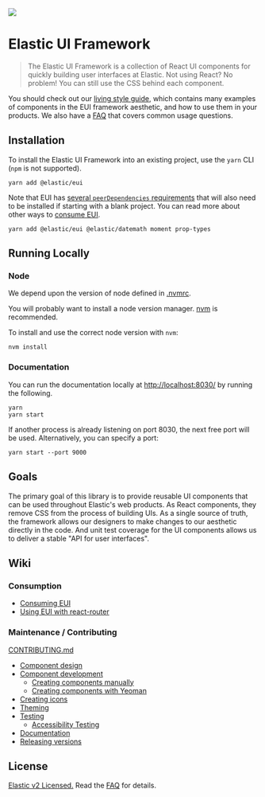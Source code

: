 <img src="https://repository-images.githubusercontent.com/107422373/b6180480-a1d7-11eb-8a3c-902086232aa7" />

# Elastic UI Framework

> The Elastic UI Framework is a collection of React UI components for quickly building user interfaces
> at Elastic. Not using React? No problem! You can still use the CSS behind each component.

You should check out our [living style guide][docs], which contains many examples of components in the EUI framework aesthetic, and how to use them in your products. We also have a [FAQ][faq] that covers common usage questions.

## Installation

To install the Elastic UI Framework into an existing project, use the `yarn` CLI (`npm` is not supported).

```
yarn add @elastic/eui
```

Note that EUI has [several `peerDependencies` requirements](package.json) that will also need to be installed if starting with a blank project. You can read more about other ways to [consume EUI][consuming].

```
yarn add @elastic/eui @elastic/datemath moment prop-types
```


## Running Locally

### Node

We depend upon the version of node defined in [.nvmrc](.nvmrc).

You will probably want to install a node version manager. [nvm](https://github.com/creationix/nvm) is recommended.

To install and use the correct node version with `nvm`:

```
nvm install
```

### Documentation

You can run the documentation locally at [http://localhost:8030/](http://localhost:8030/) by running the following.

```
yarn
yarn start
```

If another process is already listening on port 8030, the next free port will be used. Alternatively, you can specify a port:

```
yarn start --port 9000
```

## Goals

The primary goal of this library is to provide reusable UI components that can be used throughout
Elastic's web products. As React components, they remove CSS from the process of building UIs.
As a single source of truth, the framework allows our designers to make changes to our aesthetic
directly in the code. And unit test coverage for the UI components allows us to deliver a stable
"API for user interfaces".


## Wiki

### Consumption

* [Consuming EUI][consuming]
* [Using EUI with react-router](wiki/react-router.md)

### Maintenance / Contributing

[CONTRIBUTING.md](CONTRIBUTING.md)

* [Component design](wiki/component-design.md)
* [Component development](wiki/component-development.md)
  * [Creating components manually](wiki/creating-components-manually.md)
  * [Creating components with Yeoman](wiki/creating-components-yeoman.md)
* [Creating icons](wiki/creating-icons.md)
* [Theming](wiki/theming.md)
* [Testing](wiki/testing.md)
  * [Accessibility Testing](wiki/automated-accessibility-testing.md)
* [Documentation](wiki/documentation-guidelines.md)
* [Releasing versions](wiki/releasing-versions.md)

## License

[Elastic v2 Licensed.][license] Read the [FAQ][faq] for details.

[license]: LICENSE.txt
[faq]: FAQ.md
[consuming]: wiki/consuming.md
[docs]: https://elastic.github.io/eui/
